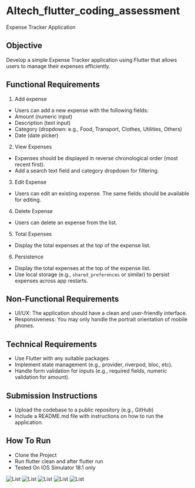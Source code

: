 # Altech_flutter_coding_assessment

Expense Tracker Application


## Objective

Develop a simple Expense Tracker application using Flutter that allows users to
manage their expenses efficiently.

## Functional Requirements
1. Add expense
- Users can add a new expense with the following fields:
- Amount (numeric input)
- Description (text input)
- Category (dropdown: e.g., Food, Transport, Clothes, Utilities, Others)
- Date (date picker)

2. View Expenses
- Expenses should be displayed in reverse chronological order (most recent
  first).
- Add a search text field and category dropdown for filtering.

3. Edit Expense
- Users can edit an existing expense. The same fields should be available for
  editing.

4. Delete Expense
- Users can delete an expense from the list.

5. Total Expenses
- Display the total expenses at the top of the expense list.

6. Persistence
- Display the total expenses at the top of the expense list.
- Use local storage (e.g., `shared_preferences` or similar) to persist
  expenses across app restarts.


## Non-Functional Requirements
- UI/UX: The application should have a clean and user-friendly interface.
- Responsiveness: You may only handle the portrait orientation of mobile
  phones.
## Technical Requirements
- Use Flutter with any suitable packages.
- Implement state management (e.g., provider, riverpod, bloc, etc).
- Handle form validation for inputs (e.g., required fields, numeric validation for
  amount).
## Submission Instructions
- Upload the codebase to a public repository (e.g., GitHub)
- Include a README.md file with instructions on how to run the application.


## How To Run
- Clone the Project 
- Run flutter clean and after flutter run
- Tested On IOS Simulator 18.1 only

![List](1.png)
![List](2.png)
![List](3.png)
![List](4.png)
![List](5.png)
